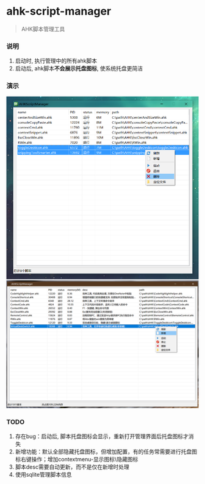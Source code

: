 # ahk-script-manager
> AHK脚本管理工具

### 说明
1. 启动时, 执行管理中的所有ahk脚本
2. 启动后, ahk脚本**不会展示托盘图标**, 使系统托盘更简洁


### 演示
<div align=center><img src="https://github.com/bjc5233/ahk-script-manager/raw/master/resources/demo.png"/></div>
<div align=center><img src="https://github.com/bjc5233/ahk-script-manager/raw/master/resources/demo2.png"/></div>


### TODO
1. 存在bug：启动后, 脚本托盘图标会显示，重新打开管理界面后托盘图标才消失
2. 新增功能：默认全部隐藏托盘图标，但增加配置，有的任务常需要进行托盘图标右键操作；增加contextmenu-显示图标\隐藏图标
3. 脚本desc需要自动更新，而不是仅在新增时处理
4. 使用sqlite管理脚本信息